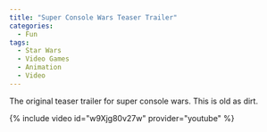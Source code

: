 ```yaml
---
title: "Super Console Wars Teaser Trailer"
categories:
  - Fun
tags:
  - Star Wars
  - Video Games
  - Animation
  - Video
---
```


The original teaser trailer for super console wars.  This is old as dirt.

{% include video id="w9Xjg80v27w" provider="youtube" %}
